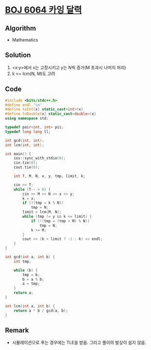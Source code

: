 # [BOJ 6064 카잉 달력](https://www.acmicpc.net/problem/6064)

## Algorithm
* Mathematics

## Solution
1. <x:y>에서 x는 고정시키고 y는 N씩 증가(M 초과시 나머지 처리)
2. k <= lcm(N, M)도 고려

## Code
```cpp
#include <bits/stdc++.h>
#define endl '\n'
#define toInt(x) static_cast<int>(x)
#define toDouble(x) static_cast<double>(x)
using namespace std;

typedef pair<int, int> pii;
typedef long long ll;

int gcd(int, int);
int lcm(int, int);

int main() {
	ios::sync_with_stdio(0);
	cin.tie(0);
	cout.tie(0);

	int T, M, N, x, y, tmp, limit, k;

	cin >> T;
	while (T-- > 0) {
		cin >> M >> N >> x >> y;
		k = x;
		if (!(tmp = k % N))
			tmp = N;
		limit = lcm(M, N);
		while (tmp != y && k <= limit) {
			if (!(tmp = (tmp + M) % N))
				tmp = N;
			k += M;
		}
		cout << (k > limit ? -1 : k) << endl;
	}
}

int gcd(int a, int b) {
	int tmp;

	while (b) {
		tmp = b;
		b = a % b;
		a = tmp;
	}
	return a;
}

int lcm(int a, int b) {
	return a * b / gcd(a, b);
}
```

## Remark
* 시뮬레이션으로 푸는 경우에는 TLE을 받음. 그리고 풀이의 발상이 쉽지 않음.